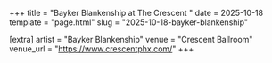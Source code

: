 +++
title = "Bayker Blankenship at The Crescent "
date = 2025-10-18
template = "page.html"
slug = "2025-10-18-bayker-blankenship"

[extra]
artist = "Bayker Blankenship"
venue = "Crescent Ballroom"
venue_url = "https://www.crescentphx.com/"
+++
